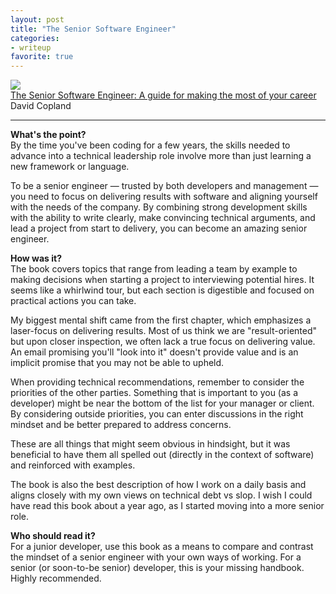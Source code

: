 ```yaml
---
layout: post
title: "The Senior Software Engineer"
categories:
- writeup
favorite: true
---
```



![]({{site.baseurl}}/static/sse.png)  
[The Senior Software Engineer: A guide for making the most of your career][link]   
David Copland   
    
---

**What's the point?**  
By the time you've been coding for a few years, the skills needed to advance into
a technical leadership role involve more than just learning a new framework or language.

To be a senior engineer &mdash; trusted by both developers and management &mdash; you
need to focus on delivering results with software and aligning yourself with the needs
of the company. By combining strong development skills with the ability to write clearly,
make convincing technical arguments, and lead a project from start to delivery, you can
become an amazing senior engineer.

**How was it?**  
The book covers topics that range from leading a team by example to making decisions when 
starting a project to interviewing potential hires. It seems like a whirlwind tour, but 
each section is digestible and focused on practical actions you can take.

My biggest mental shift came from the first chapter, which emphasizes a laser-focus on 
delivering results. Most of us think we are "result-oriented" but upon closer inspection, 
we often lack a true focus on delivering value. An email promising you'll "look into it" 
doesn't provide value and is an implicit promise that you may not be able to upheld.

When providing technical recommendations, remember to consider the priorities of the other
parties. Something that is important to you (as a developer) might be near the bottom of
the list for your manager or client. By considering outside priorities, you can enter
discussions in the right mindset and be better prepared to address concerns.

These are all things that might seem obvious in hindsight, but it was beneficial to have
them all spelled out (directly in the context of software) and reinforced with examples.

The book is also the best description of how I work on a daily basis and aligns closely
with my own views on technical debt vs slop. I wish I could have read this book about 
a year ago, as I started moving into a more senior role. 

**Who should read it?**  
For a junior developer, use this book as a means to compare and contrast the mindset of
a senior engineer with your own ways of working. For a senior (or soon-to-be senior)
developer, this is your missing handbook. Highly recommended.

[link]: http://theseniorsoftwareengineer.com/?ref=mdswanson.com



